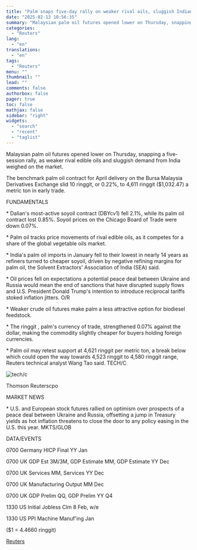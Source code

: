 ```yaml
---
title: "Palm snaps five-day rally on weaker rival oils, sluggish Indian demand"
date: "2025-02-13 10:56:35"
summary: "Malaysian palm oil futures opened lower on Thursday, snapping a five-session rally, as weaker rival edible oils and sluggish demand from India weighed on the market. The benchmark palm oil contract for April delivery on the Bursa Malaysia Derivatives Exchange slid 10 ringgit, or 0.22%, to 4,611 ringgit ($1,032.47) a..."
categories:
  - "Reuters"
lang:
  - "en"
translations:
  - "en"
tags:
  - "Reuters"
menu: ""
thumbnail: ""
lead: ""
comments: false
authorbox: false
pager: true
toc: false
mathjax: false
sidebar: "right"
widgets:
  - "search"
  - "recent"
  - "taglist"
---
```


Malaysian palm oil futures opened lower on Thursday, snapping a five-session rally, as weaker rival edible oils and sluggish demand from India weighed on the market.

The benchmark palm oil contract for April delivery on the Bursa Malaysia Derivatives Exchange slid 10 ringgit, or 0.22%, to 4,611 ringgit ($1,032.47) a metric ton in early trade.

FUNDAMENTALS

\* Dalian's most-active soyoil contract (DBYcv1) fell 2.1%, while its palm oil contract lost 0.85%. Soyoil prices on the Chicago Board of Trade were down 0.07%.

\* Palm oil tracks price movements of rival edible oils, as it competes for a share of the global vegetable oils market.

\* India's palm oil imports in January fell to their lowest in nearly 14 years as refiners turned to cheaper soyoil, driven by negative refining margins for palm oil, the Solvent Extractors' Association of India (SEA) said.

\* Oil prices fell on expectations a potential peace deal between Ukraine and Russia would mean the end of sanctions that have disrupted supply flows and U.S. President Donald Trump's intention to introduce reciprocal tariffs stoked inflation jitters. O/R

\* Weaker crude oil futures make palm a less attractive option for biodiesel feedstock.

\* The ringgit , palm's currency of trade, strengthened 0.07% against the dollar, making the commodity slightly cheaper for buyers holding foreign currencies.

\* Palm oil may retest support at 4,621 ringgit per metric ton, a break below which could open the way towards 4,523 ringgit to 4,580 ringgit range, Reuters technical analyst Wang Tao said. TECH/C

![tech/c](https://s3.tradingview.com/news/image/tag:reuters.com,2025:newsml_L4N3P30RM-80371ed1a2369d8f27a216dfaa3ef14c-resized.jpeg)

Thomson Reuterscpo



MARKET NEWS

\* U.S. and European stock futures rallied on optimism over prospects of a peace deal between Ukraine and Russia, offsetting a jump in Treasury yields as hot inflation threatens to close the door to any policy easing in the U.S. this year. MKTS/GLOB

DATA/EVENTS

0700 Germany HICP Final YY Jan

0700 UK GDP Est 3M/3M, GDP Estimate MM, GDP Estimate YY Dec

0700 UK Services MM, Services YY Dec

0700 UK Manufacturing Output MM Dec

0700 UK GDP Prelim QQ, GDP Prelim YY Q4

1330 US Initial Jobless Clm 8 Feb, w/e

1330 US PPI Machine Manuf'ing Jan

($1 = 4.4660 ringgit)

[Reuters](https://www.tradingview.com/news/reuters.com,2025:newsml_L4N3P30RM:0-palm-snaps-five-day-rally-on-weaker-rival-oils-sluggish-indian-demand/)
